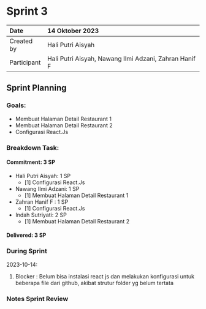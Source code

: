 # Sprint 3

|Date|14 Oktober 2023|
| :- | :- |
|Created by|Hali Putri Aisyah|
|Participant|Hali Putri Aisyah, Nawang Ilmi Adzani, Zahran Hanif F|
## Sprint Planning
### Goals:
- Membuat Halaman Detail Restaurant 1
- Membuat Halaman Detail Restaurant 2
- Configurasi React.Js
### Breakdown Task:
#### Commitment: 3 SP
- Hali Putri Aisyah: 1 SP
  - [1] Configurasi React.Js
- Nawang Ilmi Adzani: 1 SP
  - [1] Membuat Halaman Detail Restaurant 1
- Zahran Hanif F : 1 SP
  - [1] Configurasi React.Js
- Indah Sutriyati: 2 SP
  - [1] Membuat Halaman Detail Restaurant 2

#### Delivered:	 3 SP
### During Sprint
2023-10-14:

1. Blocker : Belum bisa instalasi react js dan melakukan konfigurasi untuk beberapa file dari github, akibat strutur folder yg belum tertata

### Notes Sprint Review


